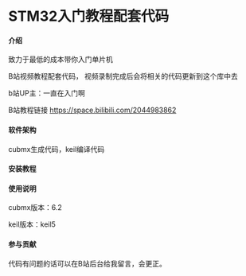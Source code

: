# STM32入门教程配套代码

#### 介绍
致力于最低的成本带你入门单片机

B站视频教程配套代码，
视频录制完成后会将相关的代码更新到这个库中去

b站UP主：一直在入门啊

B站教程链接
https://space.bilibili.com/2044983862

#### 软件架构

cubmx生成代码，keil编译代码

#### 安装教程


#### 使用说明

cubmx版本：6.2

keil版本：keil5

#### 参与贡献
代码有问题的话可以在B站后台给我留言，会更正。

